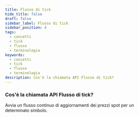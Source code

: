 ```yaml
---
title: Flusso di tick
hide_title: false
draft: false
sidebar_label: Flusso di tick
sidebar_position: 4
tags:
  - concetti
  - tick
  - flusso
  - terminologia
keywords:
  - concetti
  - tick
  - flusso
  - terminologia
description: Cos'è la chiamata API Flusso di tick?
---
```


### Cos'è la chiamata API Flusso di tick?

Avvia un flusso continuo di aggiornamenti dei prezzi spot per un determinato simbolo.
